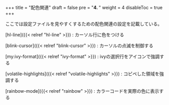 +++
title = "配色関連"
draft = false
pre = "<b>4. </b>"
weight = 4
disableToc = true
+++

ここでは設定ファイルを見やすくするための配色関連の設定を記載している。


[hl-line]({{< relref "hl-line" >}})
: カーソル行に色をつける

[blink-cursor]({{< relref "blink-cursor" >}})
: カーソルの点滅を制御する

[my:ivy-format]({{< relref "ivy-format" >}})
: ivyの選択行をアイコンで強調する

[volatile-highlights]({{< relref "volatile-highlights" >}})
: コピペした領域を強調する

[rainbow-mode]({{< relref "rainbow" >}})
: カラーコードを実際の色に表示する



